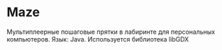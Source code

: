 # Maze
Мультиплеерные пошаговые прятки в лабиринте для персональных компьютеров.
Язык: Java.
Используется библиотека libGDX
